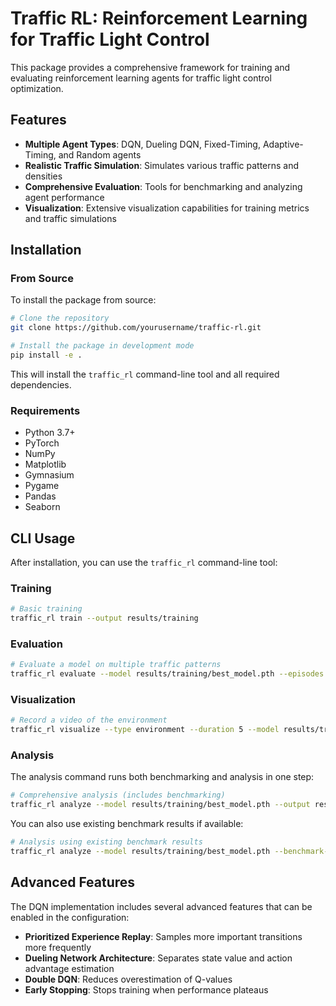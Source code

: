 # Traffic RL: Reinforcement Learning for Traffic Light Control

This package provides a comprehensive framework for training and evaluating reinforcement learning agents for traffic light control optimization.

## Features

- **Multiple Agent Types**: DQN, Dueling DQN, Fixed-Timing, Adaptive-Timing, and Random agents
- **Realistic Traffic Simulation**: Simulates various traffic patterns and densities
- **Comprehensive Evaluation**: Tools for benchmarking and analyzing agent performance
- **Visualization**: Extensive visualization capabilities for training metrics and traffic simulations

## Installation

### From Source

To install the package from source:

```bash
# Clone the repository
git clone https://github.com/yourusername/traffic-rl.git

# Install the package in development mode
pip install -e .
```

This will install the `traffic_rl` command-line tool and all required dependencies.

### Requirements

- Python 3.7+
- PyTorch
- NumPy
- Matplotlib
- Gymnasium
- Pygame
- Pandas
- Seaborn

## CLI Usage

After installation, you can use the `traffic_rl` command-line tool:

### Training

```bash
# Basic training
traffic_rl train --output results/training
```

### Evaluation

```bash
# Evaluate a model on multiple traffic patterns
traffic_rl evaluate --model results/training/best_model.pth --episodes 20 --output results/evaluation
```

### Visualization

```bash
# Record a video of the environment
traffic_rl visualize --type environment --duration 5 --model results/training/best_model.pth --output results/visualizations
```

### Analysis

The analysis command runs both benchmarking and analysis in one step:

```bash
# Comprehensive analysis (includes benchmarking)
traffic_rl analyze --model results/training/best_model.pth --output results/analysis --episodes 10
```

You can also use existing benchmark results if available:

```bash
# Analysis using existing benchmark results
traffic_rl analyze --model results/training/best_model.pth --benchmark-dir results/benchmark --output results/analysis
```

## Advanced Features

The DQN implementation includes several advanced features that can be enabled in the configuration:

- **Prioritized Experience Replay**: Samples more important transitions more frequently
- **Dueling Network Architecture**: Separates state value and action advantage estimation
- **Double DQN**: Reduces overestimation of Q-values
- **Early Stopping**: Stops training when performance plateaus
